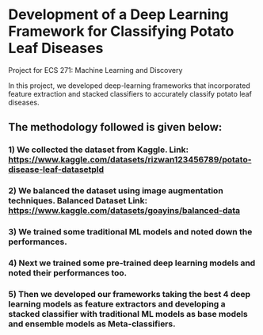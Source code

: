 # Development of a Deep Learning Framework for Classifying Potato Leaf Diseases
Project for ECS 271: Machine Learning and Discovery

In this project, we developed deep-learning frameworks that incorporated feature extraction and stacked classifiers to accurately classify potato leaf diseases. 

## The methodology followed is given below:
### 1) We collected the dataset from Kaggle. Link: https://www.kaggle.com/datasets/rizwan123456789/potato-disease-leaf-datasetpld
### 2) We balanced the dataset using image augmentation techniques. Balanced Dataset Link: https://www.kaggle.com/datasets/goayins/balanced-data
### 3) We trained some traditional ML models and noted down the performances.
### 4) Next we trained some pre-trained deep learning models and noted their performances too.
### 5) Then we developed our frameworks taking the best 4 deep learning models as feature extractors and developing a stacked classifier with traditional ML models as base models and ensemble models as Meta-classifiers.
